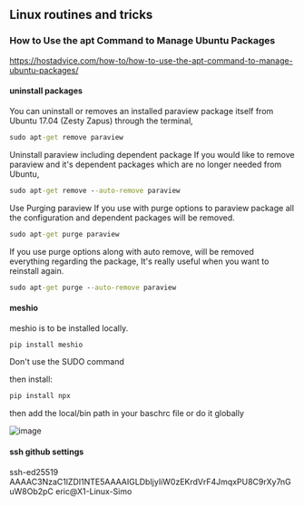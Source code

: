 ## Linux routines and tricks 

### How to Use the apt Command to Manage Ubuntu Packages
https://hostadvice.com/how-to/how-to-use-the-apt-command-to-manage-ubuntu-packages/ 
#### uninstall packages 
You can uninstall or removes an installed paraview package itself from Ubuntu 17.04 (Zesty Zapus) through the terminal,
```bat
sudo apt-get remove paraview
```
 
Uninstall paraview including dependent package
If you would like to remove paraview and it's dependent packages which are no longer needed from Ubuntu,
```bat
sudo apt-get remove --auto-remove paraview 
```
 
Use Purging paraview
If you use with purge options to paraview package all the configuration and dependent packages will be removed.
```bat
sudo apt-get purge paraview 
```
 
If you use purge options along with auto remove, will be removed everything regarding the package, It's really useful when you want to reinstall again.
```bat
sudo apt-get purge --auto-remove paraview 
```
 
#### meshio
meshio is to be installed locally.
```bat
pip install meshio 
```
Don't use the SUDO command 

then install: 
```bat
pip install npx 
```
then add the  local/bin path in your baschrc file or do it globally 

![image](https://user-images.githubusercontent.com/22998049/142422914-d66e2546-8d36-4de5-b1fd-161b348ac1a2.png)

#### ssh github settings 
ssh-ed25519 AAAAC3NzaC1lZDI1NTE5AAAAIGLDbIjyIiW0zEKrdVrF4JmqxPU8C9rXy7nGuW8Ob2pC eric@X1-Linux-Simo
